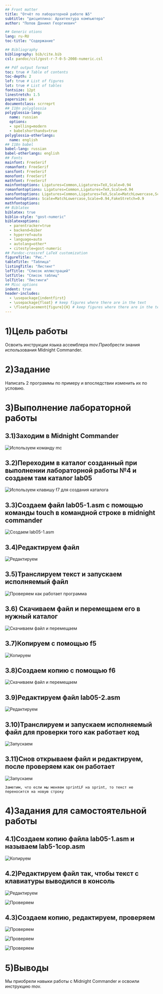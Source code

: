 ```yaml
---
## Front matter
title: "Отчёт по лабораторной работе №5"
subtitle: "дисциплина: Архитектура компьютера"
author: "Попов Даниил Георгиевич"

## Generic otions
lang: ru-RU
toc-title: "Содержание"

## Bibliography
bibliography: bib/cite.bib
csl: pandoc/csl/gost-r-7-0-5-2008-numeric.csl

## Pdf output format
toc: true # Table of contents
toc-depth: 2
lof: true # List of figures
lot: true # List of tables
fontsize: 12pt
linestretch: 1.5
papersize: a4
documentclass: scrreprt
## I18n polyglossia
polyglossia-lang:
  name: russian
  options:
  - spelling=modern
  - babelshorthands=true
polyglossia-otherlangs:
  name: english
## I18n babel
babel-lang: russian
babel-otherlangs: english
## Fonts
mainfont: FreeSerif
romanfont: FreeSerif
sansfont: FreeSerif
monofont: FreeSerif
mathfont: FreeSerif
mainfontoptions: Ligatures=Common,Ligatures=TeX,Scale=0.94
romanfontoptions: Ligatures=Common,Ligatures=TeX,Scale=0.94
sansfontoptions: Ligatures=Common,Ligatures=TeX,Scale=MatchLowercase,Scale=0.94
monofontoptions: Scale=MatchLowercase,Scale=0.94,FakeStretch=0.9
mathfontoptions:
## Biblatex
biblatex: true
biblio-style: "gost-numeric"
biblatexoptions:
  - parentracker=true
  - backend=biber
  - hyperref=auto
  - language=auto
  - autolang=other*
  - citestyle=gost-numeric
## Pandoc-crossref LaTeX customization
figureTitle: "Рис."
tableTitle: "Таблица"
listingTitle: "Листинг"
lofTitle: "Список иллюстраций"
lotTitle: "Список таблиц"
lolTitle: "Листинги"
## Misc options
indent: true
header-includes:
  - \usepackage{indentfirst}
  - \usepackage{float} # keep figures where there are in the text
  - \floatplacement{figure}{H} # keep figures where there are in the text
---
```


# 1)Цель работы

Освоить инструкции языка ассемблера mov.Приобрести знания использования Midnight Commander.

# 2)Задание
Написать 2 программы по примеру и впоследствии изменить их по условию.

# 3)Выполнение лабораторной работы
## 3.1)Заходим в Midnight Commander
![Используем команду mc](/home/dpopov/work/study/2024-2025/Arhe_pc/arch-pc/labs/lab05/image/1.png)
    
## 3.2)Переходим в каталог созданный при выполнении лабораторной работы №4 и создаем там каталог lab05
![Используем клавишу f7 для создания каталога](/home/dpopov/work/study/2024-2025/Arhe_pc/arch-pc/labs/lab05/image/2.png)
    
## 3.3)Создаем файл lab05-1.asm с помощью команды touch в командной строке в midnight commander
![Создаем lab05-1.asm](/home/dpopov/work/study/2024-2025/Arhe_pc/arch-pc/labs/lab05/image/3.png)

## 3.4)Редактируем файл
![Редактируем](/home/dpopov/work/study/2024-2025/Arhe_pc/arch-pc/labs/lab05/image/4.png)
    
## 3.5)Транслируем текст и запускаем исполняемый файл
![Проверяем как работает программа](/home/dpopov/work/study/2024-2025/Arhe_pc/arch-pc/labs/lab05/image/5.png)

## 3.6) Скачиваем файл и перемещаем его в нужный каталог 
![Скачиваем файл и перемещаем](/home/dpopov/work/study/2024-2025/Arhe_pc/arch-pc/labs/lab05/image/6.png)

## 3.7)Копируем с помощью f5
![Копируем](/home/dpopov/work/study/2024-2025/Arhe_pc/arch-pc/labs/lab05/image/7.png)
    
## 3.8)Создаем копию с помощью f6
![Скачиваем файл и перемещаем](/home/dpopov/work/study/2024-2025/Arhe_pc/arch-pc/labs/lab05/image/8.png)
    
## 3.9)Редактируем файл lab05-2.asm 
![Редактируем](/home/dpopov/work/study/2024-2025/Arhe_pc/arch-pc/labs/lab05/image/9.png)
    
## 3.10)Транслируем и запускаем исполняемый файл для проверки того как работает код
![Запускаем](/home/dpopov/work/study/2024-2025/Arhe_pc/arch-pc/labs/lab05/image/10.png)
    
## 3.11)Снов открываем файл и редактируем, после проверяем как он работает
![Запускаем](/home/dpopov/work/study/2024-2025/Arhe_pc/arch-pc/labs/lab05/image/11.png)
    
    Заметим, что если мы меняем sprintLF на sprint, то текст не переносится на новую строку
# 4)Задания для самостоятельной работы
## 4.1)Создаем копию файла lab05-1.asm и называем lab5-1cop.asm
![Копируем](/home/dpopov/work/study/2024-2025/Arhe_pc/arch-pc/labs/lab05/image/12.png)
    
## 4.2)Редактируем файл так, чтобы текст с клавиатуры выводился в консоль
![Редактируем](/home/dpopov/work/study/2024-2025/Arhe_pc/arch-pc/labs/lab05/image/13.png)

![Проверяем](/home/dpopov/work/study/2024-2025/Arhe_pc/arch-pc/labs/lab05/image/14.png)
    
## 4.3)Создаем копию, редактируем, проверяем
![Проверяем](/home/dpopov/work/study/2024-2025/Arhe_pc/arch-pc/labs/lab05/image/15.png)

![Проверяем](/home/dpopov/work/study/2024-2025/Arhe_pc/arch-pc/labs/lab05/image/16.png)

![Проверяем](/home/dpopov/work/study/2024-2025/Arhe_pc/arch-pc/labs/lab05/image/17.png)

# 5)Выводы
Мы приобрели навыки работы с Midnight Commander и освоили инструкцию mov.


